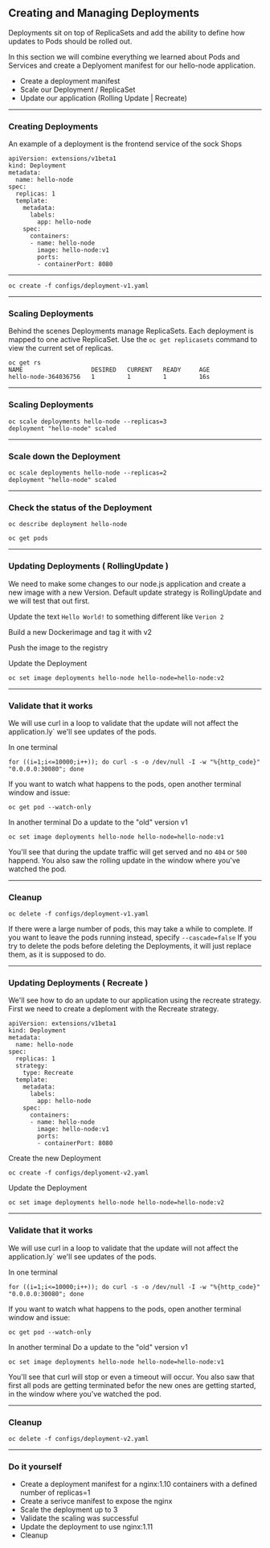 ## Creating and Managing Deployments

Deployments sit on top of ReplicaSets and add the ability to define how updates to Pods should be rolled out.

In this section we will combine everything we learned about Pods and Services and create a Deplyoment manifest for our hello-node application. 
* Create a deployment manifest
* Scale our Deployment / ReplicaSet
* Update our application (Rolling Update | Recreate)

----

### Creating Deployments

An example of a deployment is the frontend service of the sock Shops

```
apiVersion: extensions/v1beta1
kind: Deployment
metadata:
  name: hello-node
spec:
  replicas: 1
  template:
    metadata:
      labels:
        app: hello-node
    spec:
      containers:
      - name: hello-node
        image: hello-node:v1
        ports:
        - containerPort: 8080
```

----


```
oc create -f configs/deployment-v1.yaml
```

----

### Scaling Deployments

Behind the scenes Deployments manage ReplicaSets. Each deployment is mapped to one active ReplicaSet. Use the `oc get replicasets` command to view the current set of replicas.
```
oc get rs
NAME                   DESIRED   CURRENT   READY     AGE
hello-node-364036756   1         1         1         16s
```
----

### Scaling Deployments

```
oc scale deployments hello-node --replicas=3
deployment "hello-node" scaled
```

----

### Scale down the Deployment

```
oc scale deployments hello-node --replicas=2
deployment "hello-node" scaled
```

----

### Check the status of the Deployment

```
oc describe deployment hello-node
```
```
oc get pods
```

----

### Updating Deployments ( RollingUpdate )

We need to make some changes to our node.js application and create a new image with a new Version. Default update strategy is RollingUpdate and we will test that out first.

Update the text `Hello World!` to something different like `Verion 2`

Build a new Dockerimage and tag it with v2

Push the image to the registry

Update the Deployment
```
oc set image deployments hello-node hello-node=hello-node:v2
```

----

### Validate that it works
We will use curl in a loop to validate that the update will not affect the application.ly` we'll see updates of the pods.

In one terminal
```
for ((i=1;i<=10000;i++)); do curl -s -o /dev/null -I -w "%{http_code}" "0.0.0.0:30080"; done
```
If you want to watch what happens to the pods, open another terminal window and issue:
```
oc get pod --watch-only
```
In another terminal Do a update to the "old" version v1
```
oc set image deployments hello-node hello-node=hello-node:v1
```
You'll see that during the update traffic will get served and no `404` or `500` happend. You also saw the rolling update in the window where you've watched the pod. 

----

### Cleanup

```
oc delete -f configs/deployment-v1.yaml
```
If there were a large number of pods, this may take a while to complete. If you want to leave the pods running instead, specify `--cascade=false`
If you try to delete the pods before deleting the Deployments, it will just replace them, as it is supposed to do.

----

### Updating Deployments ( Recreate )

We'll see how to do an update to our application using the recreate strategy. First we need to create a deploment with the Recreate strategy.
```
apiVersion: extensions/v1beta1
kind: Deployment
metadata:
  name: hello-node
spec:
  replicas: 1
  strategy:
    type: Recreate
  template:
    metadata:
      labels:
        app: hello-node
    spec:
      containers:
      - name: hello-node
        image: hello-node:v1
        ports:
        - containerPort: 8080
```
Create the new Deployment
```
oc create -f configs/deplyoment-v2.yaml
```

Update the Deployment
```
oc set image deployments hello-node hello-node=hello-node:v2
```

----

### Validate that it works
We will use curl in a loop to validate that the update will not affect the application.ly` we'll see updates of the pods.

In one terminal
```
for ((i=1;i<=10000;i++)); do curl -s -o /dev/null -I -w "%{http_code}" "0.0.0.0:30080"; done
```
If you want to watch what happens to the pods, open another terminal window and issue:
```
oc get pod --watch-only
```
In another terminal Do a update to the "old" version v1
```
oc set image deployments hello-node hello-node=hello-node:v1
```
You'll see that curl will stop or even a timeout will occur. You also saw that first all pods are getting terminated befor the new ones are getting started, in the window where you've watched the pod. 

----

### Cleanup

```
oc delete -f configs/deployment-v2.yaml
```

----

### Do it yourself

* Create a deployment manifest for a nginx:1.10 containers with a defined number of replicas=1
* Create a serivce manifest to expose the nginx
* Scale the deployment up to 3
* Validate the scaling was successful
* Update the deployment to use nginx:1.11
* Cleanup